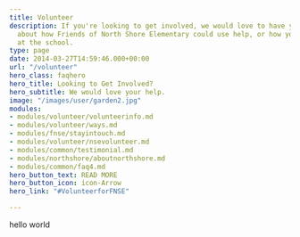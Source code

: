 ```yaml
---
title: Volunteer
description: If you're looking to get involved, we would love to have you. Learn more
  about how Friends of North Shore Elementary could use help, or how you could volunteer
  at the school.
type: page
date: 2014-03-27T14:59:46.000+00:00
url: "/volunteer"
hero_class: faqhero
hero_title: Looking to Get Involved?
hero_subtitle: We would love your help.
image: "/images/user/garden2.jpg"
modules:
- modules/volunteer/volunteerinfo.md
- modules/volunteer/ways.md
- modules/fnse/stayintouch.md
- modules/volunteer/nsevolunteer.md
- modules/common/testimonial.md
- modules/northshore/aboutnorthshore.md
- modules/common/faq4.md
hero_button_text: READ MORE
hero_button_icon: icon-Arrow
hero_link: "#VolunteerforFNSE"

---
```

hello world